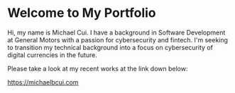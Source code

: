 # Welcome to My Portfolio

Hi, my name is <span>Michael Cui</span>. I have a background in Software Development at General Motors with a passion for cybersecurity and fintech. I'm seeking to transition my technical background into a focus on cybersecurity of digital currencies in the future.

Please take a look at my recent works at the link down below:

https://michaelbcui.com
